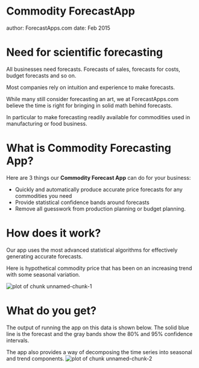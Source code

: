 Commodity ForecastApp
========================================================
author: ForecastApps.com
date: Feb 2015

Need for scientific forecasting
========================================================

All businesses need forecasts. Forecasts of sales, forecasts for costs, budget forecasts and so on. 
  
Most companies rely on intuition and experience to make forecasts. 

While many still consider forecasting an art, we at ForecastApps.com believe the time is right for bringing in solid math behind forecasts.   

In particular to make forecasting readily available for commodities used in manufacturing or food business.



What is Commodity Forecasting App?
========================================================
Here are 3 things our 
**Commodity Forecast App** can do for your business:

- Quickly and automatically produce accurate price forecasts for any commodities you need
- Provide statistical confidence bands around forecasts
- Remove all guesswork from production planning or budget planning.



How does it work?
========================================================
Our app uses the most advanced statistical algorithms for effectively generating accurate forecasts. 

Here is hypothetical commodity price that has been on an increasing trend with some seasonal variation.

![plot of chunk unnamed-chunk-1](ShinyAppPitch-bd2x-figure/unnamed-chunk-1.png) 

What do you get?
========================================================
The output of running the app on this data is shown below. The solid blue line is the forecast and the gray bands show the 80% and 95% confidence intervals.

The app also provides a way of decomposing the time series into seasonal and trend components.
![plot of chunk unnamed-chunk-2](ShinyAppPitch-bd2x-figure/unnamed-chunk-2.png) 
